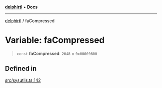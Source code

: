 [**delphirtl**](../README.md) • **Docs**

***

[delphirtl](../globals.md) / faCompressed

# Variable: faCompressed

> `const` **faCompressed**: `2048` = `0x00000800`

## Defined in

[src/sysutils.ts:142](https://github.com/chuacw/delphirtl/blob/01752da42abbae178d000244800240d96a86d86e/src/sysutils.ts#L142)
